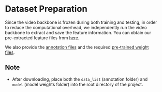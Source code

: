 # Dataset Preparation

Since the video backbone is frozen during both training and testing, in order to reduce the computational overhead, we independently run the video backbone to extract and save the feature information. 
You can obtain our pre-extracted feature files from [here](https://1drv.ms/f/s!ApS0ZXMgcC11jA71odMufDvEO2eE?e=LvHRcC).

We also provide the [annotation files](https://1drv.ms/f/s!ApS0ZXMgcC11jBsGf-DLtdOaYBg8?e=OPS4vh) and the required [pre-trained weight files](https://1drv.ms/f/s!ApS0ZXMgcC11jBB3M1177DlfGeZB?e=m6lEPm).

## Note
- After downloading, place both the `data_list` (annotation folder) and `model` (model weights folder) into the root directory of the project.
